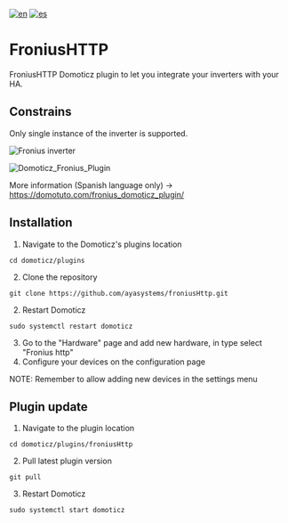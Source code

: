 [![en](https://img.shields.io/badge/lang-en-red.svg)](https://github.com/ayasystems/froniusHttp/blob/master/README.md)
[![es](https://img.shields.io/badge/lang-es-yellow.svg)](https://github.com/ayasystems/froniusHttp/blob/master/README.es.md)


# FroniusHTTP
FroniusHTTP Domoticz plugin to let you integrate your inverters with your HA.

## Constrains
Only single instance of the inverter is supported.

![Fronius inverter](https://github.com/ayasystems/FroniusHTTP/raw/master/fronius2.jpg)

![Domoticz_Fronius_Plugin](https://github.com/ayasystems/FroniusHTTP/raw/master/froniusDomoticz.jpg)

More information (Spanish language only) -> https://domotuto.com/fronius_domoticz_plugin/

## Installation

1. Navigate to the Domoticz's plugins location
```shell
cd domoticz/plugins
```
2. Clone the repository
```shell
git clone https://github.com/ayasystems/froniusHttp.git
```   
2. Restart Domoticz
```shell
sudo systemctl restart domoticz
```
3. Go to the "Hardware" page and add new hardware, in type select "Fronius http"
4. Configure your devices on the configuration page

NOTE: Remember to allow adding new devices in the settings menu

## Plugin update

1. Navigate to the plugin location 
```shell
cd domoticz/plugins/froniusHttp
```
2. Pull latest plugin version
```shell
git pull
```
3. Restart Domoticz
```
sudo systemctl start domoticz
```

